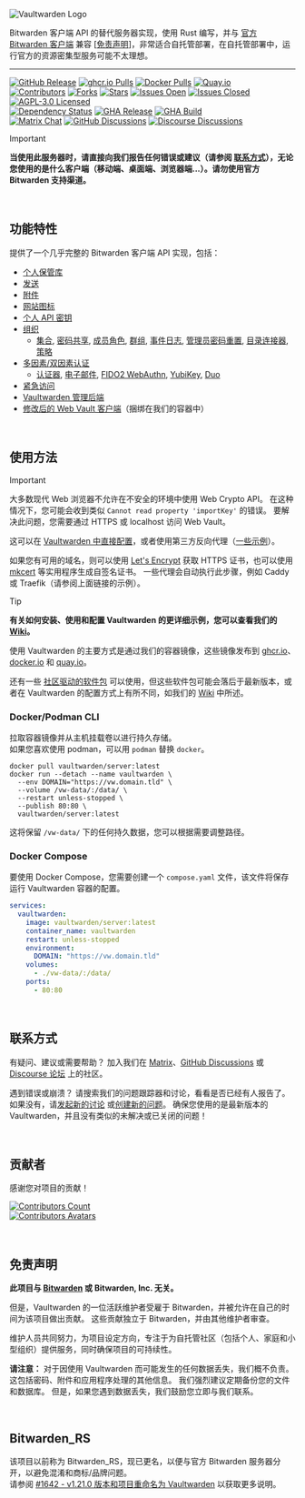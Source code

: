 ![Vaultwarden Logo](./resources/vaultwarden-logo-auto.svg)

Bitwarden 客户端 API 的替代服务器实现，使用 Rust 编写，并与 [官方 Bitwarden 客户端](https://bitwarden.com/download/) 兼容 [[免责声明](#disclaimer)]，非常适合自托管部署，在自托管部署中，运行官方的资源密集型服务可能不太理想。

---

[![GitHub Release](https://img.shields.io/github/release/dani-garcia/vaultwarden.svg?style=for-the-badge&logo=vaultwarden&color=005AA4)](https://github.com/dani-garcia/vaultwarden/releases/latest)
[![ghcr.io Pulls](https://img.shields.io/badge/dynamic/json?style=for-the-badge&logo=github&logoColor=fff&color=005AA4&url=https%3A%2F%2Fipitio.github.io%2Fbackage%2Fdani-garcia%2Fvaultwarden%2Fvaultwarden.json&query=%24.downloads&label=ghcr.io%20pulls&cacheSeconds=14400)](https://github.com/dani-garcia/vaultwarden/pkgs/container/vaultwarden)
[![Docker Pulls](https://img.shields.io/docker/pulls/vaultwarden/server.svg?style=for-the-badge&logo=docker&logoColor=fff&color=005AA4&label=docker.io%20pulls)](https://hub.docker.com/r/vaultwarden/server)
[![Quay.io](https://img.shields.io/badge/quay.io-download-005AA4?style=for-the-badge&logo=redhat&cacheSeconds=14400)](https://quay.io/repository/vaultwarden/server) <br>
[![Contributors](https://img.shields.io/github/contributors-anon/dani-garcia/vaultwarden.svg?style=flat-square&logo=vaultwarden&color=005AA4)](https://github.com/dani-garcia/vaultwarden/graphs/contributors)
[![Forks](https://img.shields.io/github/forks/dani-garcia/vaultwarden.svg?style=flat-square&logo=github&logoColor=fff&color=005AA4)](https://github.com/dani-garcia/vaultwarden/network/members)
[![Stars](https://img.shields.io/github/stars/dani-garcia/vaultwarden.svg?style=flat-square&logo=github&logoColor=fff&color=005AA4)](https://github.com/dani-garcia/vaultwarden/stargazers)
[![Issues Open](https://img.shields.io/github/issues/dani-garcia/vaultwarden.svg?style=flat-square&logo=github&logoColor=fff&color=005AA4&cacheSeconds=300)](https://github.com/dani-garcia/vaultwarden/issues)
[![Issues Closed](https://img.shields.io/github/issues-closed/dani-garcia/vaultwarden.svg?style=flat-square&logo=github&logoColor=fff&color=005AA4&cacheSeconds=300)](https://github.com/dani-garcia/vaultwarden/issues?q=is%3Aissue+is%3Aclosed)
[![AGPL-3.0 Licensed](https://img.shields.io/github/license/dani-garcia/vaultwarden.svg?style=flat-square&logo=vaultwarden&color=944000&cacheSeconds=14400)](https://github.com/dani-garcia/vaultwarden/blob/main/LICENSE.txt) <br>
[![Dependency Status](https://img.shields.io/badge/dynamic/xml?url=https%3A%2F%2Fdeps.rs%2Frepo%2Fgithub%2Fdani-garcia%2Fvaultwarden%2Fstatus.svg&query=%2F*%5Blocal-name()%3D'svg'%5D%2F*%5Blocal-name()%3D'g'%5D%5B2%5D%2F*%5Blocal-name()%3D'text'%5D%5B4%5D&style=flat-square&logo=rust&label=dependencies&color=005AA4)](https://deps.rs/repo/github/dani-garcia/vaultwarden)
[![GHA Release](https://img.shields.io/github/actions/workflow/status/dani-garcia/vaultwarden/release.yml?style=flat-square&logo=github&logoColor=fff&label=Release%20Workflow)](https://github.com/dani-garcia/vaultwarden/actions/workflows/release.yml)
[![GHA Build](https://img.shields.io/github/actions/workflow/status/dani-garcia/vaultwarden/build.yml?style=flat-square&logo=github&logoColor=fff&label=Build%20Workflow)](https://github.com/dani-garcia/vaultwarden/actions/workflows/build.yml) <br>
[![Matrix Chat](https://img.shields.io/matrix/vaultwarden:matrix.org.svg?style=flat-square&logo=matrix&logoColor=fff&color=953B00&cacheSeconds=14400)](https://matrix.to/#/#vaultwarden:matrix.org)
[![GitHub Discussions](https://img.shields.io/github/discussions/dani-garcia/vaultwarden?style=flat-square&logo=github&logoColor=fff&color=953B00&cacheSeconds=300)](https://github.com/dani-garcia/vaultwarden/discussions)
[![Discourse Discussions](https://img.shields.io/discourse/topics?server=https%3A%2F%2Fvaultwarden.discourse.group%2F&style=flat-square&logo=discourse&color=953B00)](https://vaultwarden.discourse.group/)

> [!IMPORTANT]
> **当使用此服务器时，请直接向我们报告任何错误或建议（请参阅 [联系方式](#get-in-touch)），无论您使用的是什么客户端（移动端、桌面端、浏览器端...）。请勿使用官方 Bitwarden 支持渠道。**

<br>

## 功能特性

提供了一个几乎完整的 Bitwarden 客户端 API 实现，包括：

 * [个人保管库](https://bitwarden.com/help/managing-items/)
 * [发送](https://bitwarden.com/help/about-send/)
 * [附件](https://bitwarden.com/help/attachments/)
 * [网站图标](https://bitwarden.com/help/website-icons/)
 * [个人 API 密钥](https://bitwarden.com/help/personal-api-key/)
 * [组织](https://bitwarden.com/help/getting-started-organizations/)
   - [集合](https://bitwarden.com/help/about-collections/),
     [密码共享](https://bitwarden.com/help/sharing/),
     [成员角色](https://bitwarden.com/help/user-types-access-control/),
     [群组](https://bitwarden.com/help/about-groups/),
     [事件日志](https://bitwarden.com/help/event-logs/),
     [管理员密码重置](https://bitwarden.com/help/admin-reset/),
     [目录连接器](https://bitwarden.com/help/directory-sync/),
     [策略](https://bitwarden.com/help/policies/)
 * [多因素/双因素认证](https://bitwarden.com/help/bitwarden-field-guide-two-step-login/)
   - [认证器](https://bitwarden.com/help/setup-two-step-login-authenticator/),
     [电子邮件](https://bitwarden.com/help/setup-two-step-login-email/),
     [FIDO2 WebAuthn](https://bitwarden.com/help/setup-two-step-login-fido/),
     [YubiKey](https://bitwarden.com/help/setup-two-step-login-yubikey/),
     [Duo](https://bitwarden.com/help/setup-two-step-login-duo/)
 * [紧急访问](https://bitwarden.com/help/emergency-access/)
 * [Vaultwarden 管理后端](https://github.com/dani-garcia/vaultwarden/wiki/Enabling-admin-page)
 * [修改后的 Web Vault 客户端](https://github.com/dani-garcia/bw_web_builds)（捆绑在我们的容器中）

<br>

## 使用方法

> [!IMPORTANT]
> 大多数现代 Web 浏览器不允许在不安全的环境中使用 Web Crypto API。 在这种情况下，您可能会收到类似 `Cannot read property 'importKey'` 的错误。 要解决此问题，您需要通过 HTTPS 或 localhost 访问 Web Vault。
>
> 这可以在 [Vaultwarden 中直接配置](https://github.com/dani-garcia/vaultwarden/wiki/Enabling-HTTPS)，或者使用第三方反向代理（[一些示例](https://github.com/dani-garcia/vaultwarden/wiki/Proxy-examples)）。
>
> 如果您有可用的域名，则可以使用 [Let's Encrypt](https://letsencrypt.org/) 获取 HTTPS 证书，也可以使用 [mkcert](https://github.com/FiloSottile/mkcert) 等实用程序生成自签名证书。 一些代理会自动执行此步骤，例如 Caddy 或 Traefik（请参阅上面链接的示例）。

> [!TIP]
> **有关如何安装、使用和配置 Vaultwarden 的更详细示例，您可以查看我们的 [Wiki](https://github.com/dani-garcia/vaultwarden/wiki)。**

使用 Vaultwarden 的主要方式是通过我们的容器镜像，这些镜像发布到 [ghcr.io](https://github.com/dani-garcia/vaultwarden/pkgs/container/vaultwarden)、[docker.io](https://hub.docker.com/r/vaultwarden/server) 和 [quay.io](https://quay.io/repository/vaultwarden/server)。

还有一些 [社区驱动的软件包](https://github.com/dani-garcia/vaultwarden/wiki/Third-party-packages) 可以使用，但这些软件包可能会落后于最新版本，或者在 Vaultwarden 的配置方式上有所不同，如我们的 [Wiki](https://github.com/dani-garcia/vaultwarden/wiki) 中所述。

### Docker/Podman CLI

拉取容器镜像并从主机挂载卷以进行持久存储。<br>
如果您喜欢使用 podman，可以用 `podman` 替换 `docker`。

```shell
docker pull vaultwarden/server:latest
docker run --detach --name vaultwarden \
  --env DOMAIN="https://vw.domain.tld" \
  --volume /vw-data/:/data/ \
  --restart unless-stopped \
  --publish 80:80 \
  vaultwarden/server:latest
```

这将保留 `/vw-data/` 下的任何持久数据，您可以根据需要调整路径。

### Docker Compose

要使用 Docker Compose，您需要创建一个 `compose.yaml` 文件，该文件将保存运行 Vaultwarden 容器的配置。

```yaml
services:
  vaultwarden:
    image: vaultwarden/server:latest
    container_name: vaultwarden
    restart: unless-stopped
    environment:
      DOMAIN: "https://vw.domain.tld"
    volumes:
      - ./vw-data/:/data/
    ports:
      - 80:80
```

<br>

## 联系方式

有疑问、建议或需要帮助？ 加入我们在 [Matrix](https://matrix.to/#/#vaultwarden:matrix.org)、[GitHub Discussions](https://github.com/dani-garcia/vaultwarden/discussions) 或 [Discourse 论坛](https://vaultwarden.discourse.group/) 上的社区。

遇到错误或崩溃？ 请搜索我们的问题跟踪器和讨论，看看是否已经有人报告了。 如果没有，请[发起新的讨论](https://github.com/dani-garcia/vaultwarden/discussions) 或[创建新的问题](https://github.com/dani-garcia/vaultwarden/issues/)。 确保您使用的是最新版本的 Vaultwarden，并且没有类似的未解决或已关闭的问题！

<br>

## 贡献者

感谢您对项目的贡献！

[![Contributors Count](https://img.shields.io/github/contributors-anon/dani-garcia/vaultwarden?style=for-the-badge&logo=vaultwarden&color=005AA4)](https://github.com/dani-garcia/vaultwarden/graphs/contributors)<br>
[![Contributors Avatars](https://contributors-img.web.app/image?repo=dani-garcia/vaultwarden)](https://github.com/dani-garcia/vaultwarden/graphs/contributors)

<br>

## 免责声明

**此项目与 [Bitwarden](https://bitwarden.com/) 或 Bitwarden, Inc. 无关。**

但是，Vaultwarden 的一位活跃维护者受雇于 Bitwarden，并被允许在自己的时间为该项目做出贡献。 这些贡献独立于 Bitwarden，并由其他维护者审查。

维护人员共同努力，为项目设定方向，专注于为自托管社区（包括个人、家庭和小型组织）提供服务，同时确保项目的可持续性。

**请注意：** 对于因使用 Vaultwarden 而可能发生的任何数据丢失，我们概不负责。 这包括密码、附件和应用程序处理的其他信息。 我们强烈建议定期备份您的文件和数据库。 但是，如果您遇到数据丢失，我们鼓励您立即与我们联系。

<br>

## Bitwarden_RS

该项目以前称为 Bitwarden_RS，现已更名，以便与官方 Bitwarden 服务器分开，以避免混淆和商标/品牌问题。<br>
请参阅 [#1642 - v1.21.0 版本和项目重命名为 Vaultwarden](https://github.com/dani-garcia/vaultwarden/discussions/1642) 以获取更多说明。
